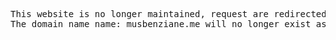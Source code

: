 <pre>
This website is no longer maintained, request are redirected to www.mbenziane.fr.
The domain name name: musbenziane.me will no longer exist as of November 2024.
</pre>
